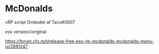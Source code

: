 # McDonalds
vRP script
Omkodet af Taco#0007

esx version//original 

https://forum.cfx.re/t/release-free-esx-vb-mcdonalds-mcdonalds-menu-ui/2891247
